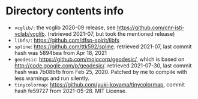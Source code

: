 # Directory contents info

* `vcglib/`: the vcglib 2020-09 release, see https://github.com/cnr-isti-vclab/vcglib. (retrieved 2021-07, but took the mentioned release)
* `libfs/`: https://github.com/dfsp-spirit/libfs
* `spline`: https://github.com/ttk592/spline. retrieved 2021-07, last commit hash was 5894bea from Apr 18, 2021
* `geodesic`: https://github.com/mojocorp/geodesic/, which is based on http://code.google.com/p/geodesic/. retrieved 2021-07-30, last commit hash was 7b08bfb from Feb 25, 2020. Patched by me to compile with less warnings and run silently.
* `tinycolormap`: https://github.com/yuki-koyama/tinycolormap, commit hash fe59727 from 2021-05-28. MIT License.








